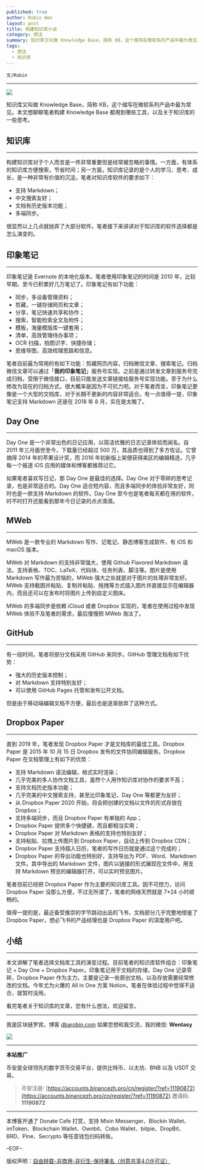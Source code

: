 ```yaml
---
published: true
author: Robin Wen
layout: post
title: 构建知识库小谈
category: 想法
summary: 知识库又叫做 Knowledge Base，简称 KB，这个缩写在微软系列产品中最为常见。本文想聊聊笔者构建 Knowledge Base 都用到那些工具，以及关于知识库的一些思考。本文讲解了笔者选择文档库工具的演变过程。目前笔者的知识库软件组合：印象笔记 + Day One + Dropbox Paper。印象笔记用于文档的存储，Day One 记录零碎，Dropbox Paper 作为主力，主要是记录一些原创文档，以及存放需要经常修改的文档。今年尤为火爆的 All in One 方案 Notion，笔者在体验过程中觉得不适合，就暂时没用。看完笔者关于知识库的文章，您有什么想法，欢迎留言。
tags:
  - 想法
  - 知识库
---
```


`文/Robin`

***

![](https://cdn.dbarobin.com/87u915a.png)

知识库又叫做 Knowledge Base，简称 KB，这个缩写在微软系列产品中最为常见。本文想聊聊笔者构建 Knowledge Base 都用到哪些工具，以及关于知识库的一些思考。

## 知识库
***

构建知识库对于个人而言是一件非常重要但是经常被忽略的事情。一方面，有体系的知识库方便搜索，节省时间；另一方面，知识库记录的是个人的学习、思考、成长，是一种非常有价值的沉淀。笔者对知识库软件的要求如下：

* 支持 Markdown；
* 中文搜索友好；
* 文档有历史版本功能；
* 多端同步。

很显然以上几点就抛弃了大部分软件。笔者接下来讲讲对于知识库的软件选择都是怎么演变的。

## 印象笔记
***

印象笔记是 Evernote 的本地化版本。笔者使用印象笔记的时间是 2010 年，比较早期，至今已积累好几万笔记了。印象笔记有如下功能：

* 同步，多设备管理资料；
* 剪藏，一键存储网页和文章；
* 分享，笔记快速共享和协作；
* 搜索，智能检索全文及附件；
* 模板，海量模版库一键套用；
* 清单，高效管理待办事项；
* OCR 扫描，拍图识字、快捷存储；
* 思维导图，高效梳理思路和信息。

笔者目前最为常用的有如下功能：剪藏网页内容，归档微信文章、搜索笔记。归档微信文章可以通过「**我的印象笔记**」服务号实现。之前是通过转发文章到服务号完成归档，受限于微信接口，目前只能发送文章链接给服务号实现功能。至于为什么修改为现在的归档方式，很大概率是因为不可抗力吧。对于笔者而言，印象笔记更像是一个大型的文档库，对于长期不更新的内容非常适合。有一点值得一提，印象笔记支持 Markdown 还是在 2018 年 8 月，实在是太晚了。

## Day One
***

Day One 是一个非常出色的日记应用，以简洁优雅的日志记录体验而闻名。自 2011 年三月面世至今，下载量已经超过 500 万，其品质也得到了多方佐证。它曾摘得 2014 年的苹果设计奖，而 2016 年初新版上架便获得美区的编辑精选，几乎每一个报道 iOS 应用的媒体和博客都推荐过它。

如果笔者喜欢写日记，那 Day One 是最佳的选择。Day One 对于零碎的思考记录，也是非常适合的。Day One 适合短内容，而且多端同步的体验非常友好，同时也是一款支持 Markdown 的软件。Day One 至今也是笔者每天都在用的软件，时不时打开还能看到那年今日记录的点点滴滴。

## MWeb
***

MWeb 是一款专业的 Markdown 写作、记笔记、静态博客生成软件，有 iOS 和 macOS 版本。

MWeb 对 Markdown 的支持非常强大，使用 Github Flavored Markdown 语法，支持表格、TOC、LaTeX、代码块、任务列表、脚注等。图片是使用 Markdown 写作最为苦恼的，MWeb 强大之处就是对于图片的处理非常友好。MWeb 支持截图并粘贴、复制并粘贴、拖拽等方式插入图片并直接显示在编辑器内，而且还可以在发布时将图片上传到自定义图床。

MWeb 的多端同步是依赖 iCloud 或者 Dropbox 实现的，笔者在使用过程中发现 MWeb 体验不及笔者的需求，最后慢慢把 MWeb 淘汰了。

## GitHub
***

有一段时间，笔者将部分文档采用 GitHub 来同步。GitHub 管理文档有如下优势：

* 强大的历史版本控制；
* 对 Markdown 支持特别友好；
* 可以使用 GitHub Pages 托管和发布公开文档。

但是由于移动端编辑文档不方便，最后也是逐渐放弃了这种方式。

## Dropbox Paper
***

直到 2019 年，笔者发现 Dropbox Paper 才是文档库的最佳工具。Dropbox Paper 是 2015 年 10 月 15 日 Dropbox 发布的文件协同编辑服务。Dropbox Paper 在文档管理上有如下的优势：

* 支持 Markdown 语法编辑，格式实时渲染；
* 几乎完美的多人协作文档工具，虽然个人用作知识库对协作的要求不高；
* 支持文档历史版本功能；
* 几乎完美的中文搜索支持，甚至比印象笔记、Day One 等都更为友好；
* 从 Dropbox Paper 2020 开始，将会把创建的文档以文件的形式存放在 Dropbox；
* 支持多端同步，而且 Dropbox Paper 有单独的 App；
* Dropbox Paper 提供多个快捷键，而且都相当实用；
* Dropbox Paper 对 Markdown 表格的支持也特别友好；
* 支持粘贴、拉拽上传图片到 Dropbox Paper，自动上传到 Dropbox CDN；
* Dropbox Paper 支持插入日历，笔者的写作日历就是通过这个完成的；
* Dropbox Paper 的导出功能也特别好，支持导出为 PDF、Word、Markdown 文件。其中导出的 Markdown 文件，图片以链接的形式展现在文件中，用支持 Markdown 预览的编辑器打开，可以实时预览图片。

笔者目前已经把 Dropbox Paper 作为主要的知识库工具。因不可控力，访问 Dropbox Paper 没那么方便，不过无所谓了，笔者的网络天然就是 7*24 小时顺畅的。

值得一提的是，最近备受推崇的字节跳动出品的飞书，文档部分几乎完整地借鉴了 Dropbox Paper，想必飞书的产品经理也是 Dropbox Paper 的深度用户吧。

## 小结
***

本文讲解了笔者选择文档库工具的演变过程。目前笔者的知识库软件组合：印象笔记 + Day One + Dropbox Paper。印象笔记用于文档的存储，Day One 记录零碎，Dropbox Paper 作为主力，主要是记录一些原创文档，以及存放需要经常修改的文档。今年尤为火爆的 All in One 方案 Notion，笔者在体验过程中觉得不适合，就暂时没用。

看完笔者关于知识库的文章，您有什么想法，欢迎留言。

***

我是区块链罗宾，博客 [dbarobin.com](https://dbarobin.com/)
如果您想和我交流，我的微信: **Wentasy**

![](https://cdn.dbarobin.com/v4yywe2.png)

***

**本站推广**

币安是全球领先的数字货币交易平台，提供比特币、以太坊、BNB 以及 USDT 交易。

> 币安注册: [https://accounts.binancezh.pro/cn/register/?ref=11190872](https://accounts.binancezh.pro/cn/register/?ref=11190872)
> 邀请码: **11190872**

***

本博客开通了 Donate Cafe 打赏，支持 Mixin Messenger、Blockin Wallet、imToken、Blockchain Wallet、Ownbit、Cobo Wallet、bitpie、DropBit、BRD、Pine、Secrypto 等任意钱包扫码转账。

<center>
    <div class="--donate-button"
         data-button-id="f8b9df0d-af9a-460d-8258-d3f435445075"
    ></div>
</center>

–EOF–

版权声明：[自由转载-非商用-非衍生-保持署名（创意共享4.0许可证）](http://creativecommons.org/licenses/by-nc-nd/4.0/deed.zh)